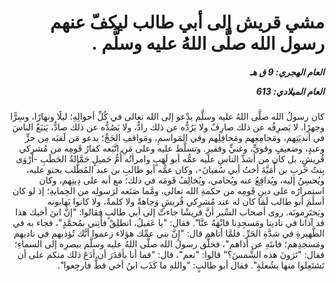 <h1 dir="rtl">مشي قريش إلى أبي طالب ليكفّ عنهم رسول الله صلَّى اللهُ عليه وسلَّم .</h1>

<h5 dir="rtl">العام الهجري:  9  ق هـ

العام الميلادي: 613

</h5>

<p dir="rtl">كان رسولُ الله صلَّى اللهُ عليه وسلَّم يدْعو إلى الله تعالى في كُلِّ أحوالِهِ؛ ليلًا ونهارًا، وسِرًّا وجهرًا، لا يَصرِفُه عن ذلك صارِفٌ ولا يَرُدُّه عن ذلك رادٌّ، ولا يَصُدُّه عن ذلك صادٌّ، يَتبَعُ الناسَ في أنديَتِهم، ومَجامِعِهم ومَحافِلِهم وفي المَواسمِ، ومَواقفِ الحَجِّ؛ يدعو مَن لَقيَه مِن حرٍّ وعبدٍ، وضعيفٍ وقويٍّ، وغنيٍّ وفقيرٍ.
وتسلَّط عليه وعلى مَنِ اتَّبَعه كفارُ قَومِه من مُشرِكي قُريشٍ، بل كان من أشدِّ الناسِ عليه عمُّه أبو لَهَبٍ وامرأتُه أُمُّ جَميلٍ حَمَّالةُ الحَطَبِ -أرْوَى بِنتُ حَربِ بن أُمَيَّةَ أختُ أبي سُفيانَ-، وكان عمُّه أبو طالبِ بن عبد المُطَّلب يحنو عليه، ويُحسِنُ إليه، ويُدافِعُ عنه ويُحامي، ويُخالِفُ قَومَه في ذلك؛ مع أنه على دِينِهم، وكان استِمرارُه على دينِ قَومِه من حكمةِ الله تعالى، ومَّما صَنَعه لرَسولِه من الحِمايةِ؛ إذ لو كان أسلَمَ أبو طالب لَمَا كان له عند مُشرِكي قُريشٍ وَجاهةٌ ولا كلمةٌ، ولا كانوا يَهابونه ويَحتَرِمونَه.
روى أصحاب السِّير أنَّ قريشًا جاءتْ إلى أبي طالبٍ فقالوا: "إنَّ ابنَ أخيك هذا قد آذانا في نادينا ومَسجِدِنا فانْهَهُ عنَّا". فقال: "يا عَقيلُ، انطلِقْ فأْتِني بمُحمَّدٍ"، فجاء به في الظَّهيرةِ في شدَّةِ الحَرِّ. فلمَّا أتاهم قال: "إنَّ بني عمِّك هؤلاء زعموا أنَّك تُؤذيهم في ناديهم ومَسجدِهم؛ فانتَهِ عن أذاهم"، فحلَّق رسولُ الله صلَّى اللهُ عليه وسلَّم ببصرِه إلى السماءِ؛ فقال: "تَرَونَ هذه الشَّمسَ؟" قالوا: "نعم"، قال: "فما أنا بأقدَرَ أن أدَعَ ذلك منكم على أن تَشتَعِلوا منها بشُعلةٍ". فقال أبو طالبٍ: "واللهِ ما كَذَب ابنُ أخي قطُّ فارجِعوا".</p></br>
